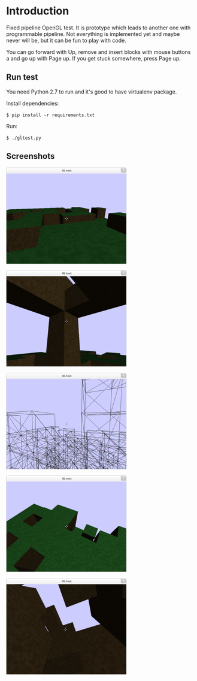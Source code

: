 # Introduction

Fixed pipeline OpenGL test. It is prototype which leads to another one with programmable pipeline. Not everything is implemented yet and maybe never will be, but it can be fun to play with code.

You can go forward with Up, remove and insert blocks with mouse buttons a and go up with Page up. If you get stuck somewhere, press Page up.


## Run test

You need Python 2.7 to run and it's good to have virtualenv package.

Install dependencies:

```
$ pip install -r requirements.txt
```
Run:
```
$ ./gltest.py
```


## Screenshots
![](/imgs/img1-m.png)

![](/imgs/img3-m.png)

![](/imgs/img5-m.png)

![](/imgs/img2-m.png)

![](/imgs/img4-m.png)

